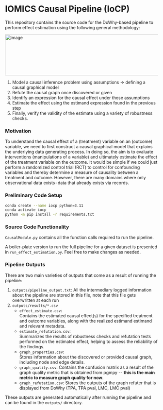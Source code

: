 # IOMICS Causal Pipeline (IoCP)

This repository contains the source code for the DoWhy-based pipeline to perform effect estimation using the following general methodology:

<img width="1000" height="135" alt="image" src="https://github.com/user-attachments/assets/3c2fc122-bcdb-4c5a-b6c2-49bb3b5ac780" />

1. Model a causal inference problem using assumptions → defining a causal graphical model
2. Refute the causal graph once discovered or given
3. Identify an expression for the causal effect under those assumptions
4. Estimate the effect using the estimand expression found in the previous step
5. Finally, verify the validity of the estimate using a variety of robustness checks.

### Motivation

To understand the causal effect of a (treatment) variable on an (outcome) variable, we need to first construct a causal graphical model that explains the underlying data generating process. In doing so, the aim is to evaluate interventions (manipulations of a variable) and ultimately estimate the effect of the treatment variable on the outcome.
It would be simple if we could just perform a randomized control trial (RCT) to control for confounding variables and thereby determine a measure of causality between a treatment and outcome. However, there are many domains where only observational data exists - data that already exists via records.

### Preliminary Code Setup

```bash
conda create --name iocp python=3.11
conda activate iocp
python -m pip install -r requirements.txt
```

### Source Code Functionality

`CausalModule.py` contains all the function calls required to run the pipeline.

A boiler-plate version to run the full pipeline for a given dataset is presented in `run_effect_estimation.py`. Feel free to make changes as needed.

### Pipeline Outputs

There are two main varieties of outputs that come as a result of running the pipeline:

1. `outputs/pipeline_output.txt`: All the intermediary logged information about the pipeline are stored in this file, note that this file gets overwritten at each run
2. `outputs/results/*.csv`
   - `effect_estimate.csv`:  
     Contains the estimated causal effect(s) for the specified treatment and outcome variables, along with the realized estimand estimand and relevant metadata.
   - `estimate_refutation.csv`:  
     Summarizes the results of robustness checks and refutation tests performed on the estimated effect, helping to assess the reliability of the findings.
   - `graph_properties.csv`:  
     Stores information about the discovered or provided causal graph, including node and edge details.
   - `graph_quality.csv`:
     Contains the confusion matrix as a result of the graph quality metric that is obtained from pgmpy -- **this is the main metric to measure graph quality for now**.
   - `graph_refutation.csv`:
     Stores the outputs of the graph refuter that is displayed from DoWhy (TPA, TPA pval, LMC, LMC pval)

These outputs are generated automatically after running the pipeline and can be found in the `outputs/` directory.
